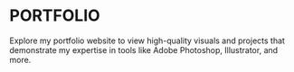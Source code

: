 # PORTFOLIO
Explore my portfolio website to view high-quality visuals and projects that demonstrate my expertise in tools like Adobe Photoshop, Illustrator, and more.
